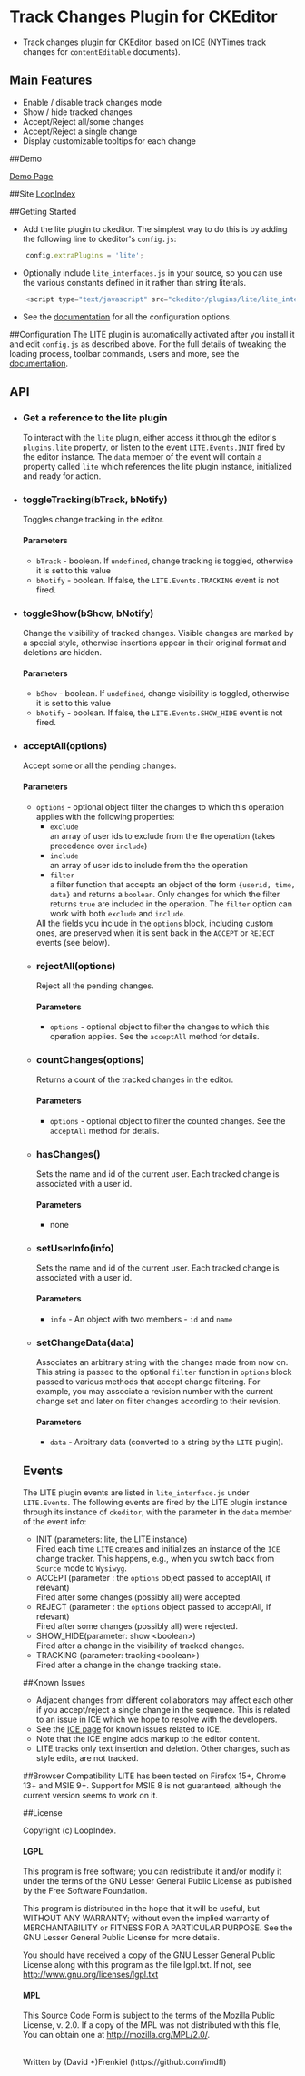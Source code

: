 # Track Changes Plugin for CKEditor

* Track changes plugin for CKEditor, based on <a href="https://github.com/NYTimes/ice" target="_blank">ICE</a> (NYTimes track changes for <code>contentEditable</code> documents). 

## Main Features

- Enable / disable track changes mode
- Show / hide tracked changes
- Accept/Reject all/some changes
- Accept/Reject a single change
- Display customizable tooltips for each change

##Demo

[Demo Page](http://www.loopindex.com/lite/demo)

##Site
[LoopIndex](http://www.loopindex.com/lite)

##Getting Started
- Add the lite plugin to ckeditor. The simplest way to do this is by adding the following line to ckeditor's <code>config.js</code>:
```javascript
	config.extraPlugins = 'lite';
```
- Optionally include <code>lite_interfaces.js</code> in your source, so you can use the various constants defined in it rather than string literals.
```javascript
	<script type="text/javascript" src="ckeditor/plugins/lite/lite_interface.js"></script>
```

- See the <a href="http://www.loopindex.com/lite/docs/" target="_blank">documentation</a> for all the configuration options.

##Configuration
The LITE plugin is automatically activated after you install it and edit <code>config.js</code> as described above. For the full details of tweaking the loading process, toolbar commands, users and more, see the <a href="http://www.loopindex.com/lite/docs/" target="_blank">documentation</a>.

## API
<ul>
<li><h3>Get a reference to the lite plugin</h3>
To interact with the <code>lite</code> plugin, either access it through the editor's <code>plugins.lite</code> property, or listen to the event <code>LITE.Events.INIT</code> fired by the editor instance. The <code>data</code> member of the event will
contain a property called <code>lite</code> which references the lite plugin instance, initialized and ready for action.
<li><h3>toggleTracking(bTrack, bNotify)</h3>
Toggles change tracking in the editor. 
<h4>Parameters</h4>
<ul>
<li><code>bTrack</code> - boolean. If <code>undefined</code>, change tracking is toggled, otherwise it is set to this value
<li><code>bNotify</code> - boolean. If false, the <code>LITE.Events.TRACKING</code> event is not fired.
</ul>
<li><h3>toggleShow(bShow, bNotify)</h3>
Change the visibility of tracked changes. Visible changes are marked by a special style, otherwise insertions appear in their original format and deletions are hidden.
<h4>Parameters</h4>
<ul>
<li><code>bShow</code> - boolean. If <code>undefined</code>, change visibility is toggled, otherwise it is set to this value
<li><code>bNotify</code> - boolean. If false, the <code>LITE.Events.SHOW_HIDE</code> event is not fired.
</ul>

<li><h3>acceptAll(options)</h3>
Accept some or all the pending changes.
<h4>Parameters</h4>
<ul>
<li><code>options</code> - optional object filter the changes to which this operation applies with the following properties:
<ul><li><code>exclude</code><div>an array of user ids to exclude from the the operation (takes precedence over <code>include</code>)</div>
<li><code>include</code><div>an array of user ids to include from the the operation</div>
<li><code>filter</code><div>a filter function that accepts an object of the form <code>{userid, time, data}</code> and returns a <code>boolean</code>. Only changes for which the filter returns <code>true</code> are included in the operation. The <code>filter</code> option can work with both <code>exclude</code> and <code>include</code>.</div>
</ul>
All the fields you include in the <code>options</code> block, including custom ones, are preserved when it is sent back in the <code>ACCEPT</code> or <code>REJECT</code> events (see below).
<li><h3>rejectAll(options)</h3>
Reject all the pending changes.
<h4>Parameters</h4>
<ul>
<li><code>options</code> - optional object to filter the changes to which this operation applies. See the <code>acceptAll</code> method for details.
</ul>

<li><h3>countChanges(options)</h3>
Returns a count of the tracked changes in the editor.
<h4>Parameters</h4>
<ul>
<li><code>options</code> - optional object to filter the counted changes. See the <code>acceptAll</code> method for details.
</ul>

<li><h3>hasChanges()</h3>
Sets the name and id of the current user. Each tracked change is associated with a user id. 
<h4>Parameters</h4>
<ul>
<li>none
</ul>

<li><h3>setUserInfo(info)</h3>
Sets the name and id of the current user. Each tracked change is associated with a user id. 
<h4>Parameters</h4>
<ul>
<li><code>info</code> - An object with two members - <code>id</code> and <code>name</code>
</ul>

<li><h3>setChangeData(data)</h3>
Associates an arbitrary string with the changes made from now on. This string is passed to the optional <code>filter</code> function in <code>options</code> block passed to various methods that accept change filtering. For example, you may associate a revision number with the current change set and later on filter changes according to their revision.
<h4>Parameters</h4>
<ul>
<li><code>data</code> - Arbitrary data (converted to a string by the <code>LITE</code> plugin).
</ul>



</ul>

## Events
The LITE plugin events are listed in <code>lite_interface.js</code> under <code>LITE.Events</code>. The following events are fired by the LITE plugin instance through its instance of <code>ckeditor</code>, with the parameter in the <code>data</code> member of the event info:
<ul>
<li>INIT (parameters: lite, the LITE instance)<div>Fired each time <code>LITE</code> creates and initializes an instance of the <code>ICE</code> change tracker. This happens, e.g., when you switch back from <code>Source</code> mode to <code>Wysiwyg</code>.</div>
<li>ACCEPT(parameter : the <code>options</code> object passed to acceptAll, if relevant)<div>Fired after some changes (possibly all) were accepted.
<li>REJECT (parameter : the <code>options</code> object passed to acceptAll, if relevant)<div>Fired after some changes (possibly all) were rejected. </div>
<li>SHOW_HIDE(parameter: show &lt;boolean&gt;)
<div>Fired after a change in the visibility of tracked changes.</div>
<li>TRACKING (parameter: tracking&lt;boolean&gt;)
<div>Fired after a change in the change tracking state.</div>

</ul>


##Known Issues
* Adjacent changes from different collaborators may affect each other if you accept/reject a single change in the sequence. This is related to an issue in ICE which we hope to resolve with the developers.
* See the <a href="https://github.com/NYTimes/ice/blob/master/README.md" target="_blank">ICE page</a> for known issues related to ICE.
* Note that the ICE engine adds markup to the editor content. 
* LITE tracks only text insertion and deletion. Other changes, such as style edits, are not tracked.

##Browser Compatibility
LITE has been tested on Firefox 15+, Chrome 13+ and MSIE 9+. Support for MSIE 8 is not guaranteed, although the current version seems to work on it.

##License

Copyright (c) LoopIndex.

<h4>LGPL</h4>

This program is free software; you can redistribute it and/or modify it under the terms of the GNU Lesser General Public License as published by the Free Software Foundation.

This program is distributed in the hope that it will be useful, but WITHOUT ANY WARRANTY; without even the implied warranty of MERCHANTABILITY or FITNESS FOR A PARTICULAR PURPOSE. See the GNU Lesser General Public License for more details.

You should have received a copy of the GNU Lesser General Public License along with this program as the file lgpl.txt. If not, see <http://www.gnu.org/licenses/lgpl.txt>

<h4>MPL</h4>

This Source Code Form is subject to the terms of the Mozilla Public License, v. 2.0. If a copy of the MPL was not distributed with this file, You can obtain one at http://mozilla.org/MPL/2.0/.

<br>
Written by (David *)Frenkiel (https://github.com/imdfl)
